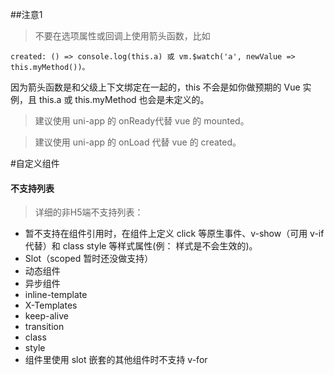 ##注意1
> 不要在选项属性或回调上使用箭头函数，比如 
```
created: () => console.log(this.a) 或 vm.$watch('a', newValue => this.myMethod())。
```
 因为箭头函数是和父级上下文绑定在一起的，this 不会是如你做预期的 Vue 实例，且 this.a 或 this.myMethod 也会是未定义的。

> 建议使用 uni-app 的 onReady代替 vue 的 mounted。

> 建议使用 uni-app 的 onLoad 代替 vue 的 created。

#自定义组件
#### 不支持列表
> 详细的非H5端不支持列表：

- 暂不支持在组件引用时，在组件上定义 click 等原生事件、v-show（可用 v-if 代替）和 class style 等样式属性(例：<card class="class-name"> </card> 样式是不会生效的)。
- Slot（scoped 暂时还没做支持）
- 动态组件
- 异步组件
- inline-template
- X-Templates
- keep-alive
- transition
- class
- style
- 组件里使用 slot 嵌套的其他组件时不支持 v-for
